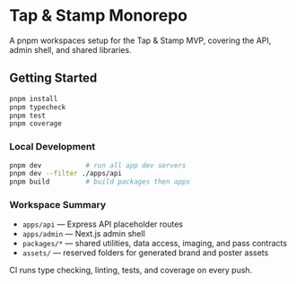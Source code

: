 # Tap & Stamp Monorepo

A pnpm workspaces setup for the Tap & Stamp MVP, covering the API, admin shell, and shared libraries.

## Getting Started

```bash
pnpm install
pnpm typecheck
pnpm test
pnpm coverage
```

### Local Development

```bash
pnpm dev           # run all app dev servers
pnpm dev --filter ./apps/api
pnpm build         # build packages then apps
```

### Workspace Summary

- `apps/api` — Express API placeholder routes
- `apps/admin` — Next.js admin shell
- `packages/*` — shared utilities, data access, imaging, and pass contracts
- `assets/` — reserved folders for generated brand and poster assets

CI runs type checking, linting, tests, and coverage on every push.
